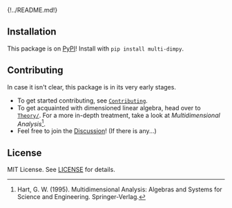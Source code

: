 {!../README.md!}

## Installation

This package is on [PyPI](https://pypi.org/project/multi-dimpy/)!
Install with `pip install multi-dimpy`.

## Contributing

In case it isn't clear, this package is in its very early stages.

- To get started contributing, see [`Contributing`](CONTRIBUTING.md).
- To get acquainted with dimensioned linear algebra, head over to [`Theory/`](theory/README.md).
For a more in-depth treatment, take a look at *Multidimensional Analysis*[^1].
- Feel free to join the [Discussion](https://github.com/schilln/multi-dimpy/discussions)! (If there is any...)

## License

MIT License.
See [LICENSE](https://github.com/schilln/multi-dimpy/blob/main/LICENSE) for details.

[^1]: Hart, G. W. (1995). Multidimensional Analysis: Algebras and Systems for Science and Engineering. Springer-Verlag.
